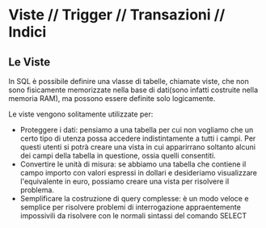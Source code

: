 # Viste // Trigger // Transazioni // Indici

## Le Viste

In SQL è possibile definire una vlasse di tabelle, chiamate viste, che non sono fisicamente memorizzate nella base di dati(sono infatti costruite nella memoria RAM), ma possono essere definite solo logicamente.

Le viste vengono solitamente utilizzate per:
- Proteggere i dati: pensiamo a una tabella per cui non vogliamo che un certo tipo di utenza possa accedere indistintamente a tutti i campi. Per questi utenti si potrà creare una vista in cui apparirrano soltanto alcuni dei campi della tabella in questione, ossia quelli consentiti.
- Convertire le unità di misura: se abbiamo una tabella che contiene il campo importo con valori espressi in dollari e desideriamo visualizzare l'equivalente in euro, possiamo creare una vista per risolvere il problema.
- Semplificare la costruzione di query complesse: è un modo veloce e semplice per risolvere problemi di interrogazione appraentemente impossivili da risolvere con le normali sintassi del comando SELECT
<!--stackedit_data:
eyJoaXN0b3J5IjpbMTU4NzUxOTI4M119
-->